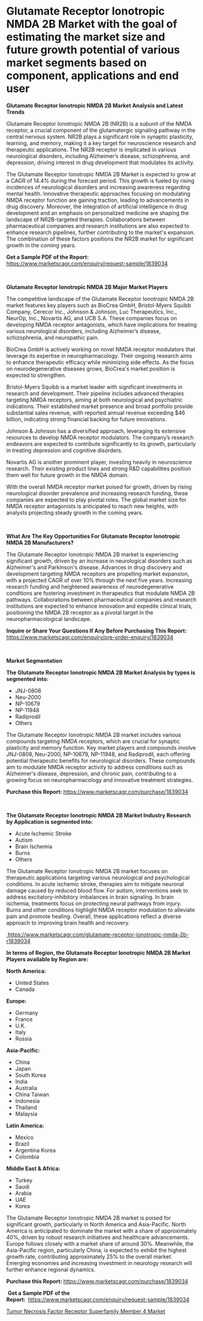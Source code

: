 <p><h1>Glutamate Receptor Ionotropic NMDA 2B Market with the goal of estimating the market size and future growth potential of various market segments based on component, applications and end user</h1></p><p><strong>Glutamate Receptor Ionotropic NMDA 2B Market Analysis and Latest Trends</strong></p>
<p><p>Glutamate Receptor Ionotropic NMDA 2B (NR2B) is a subunit of the NMDA receptor, a crucial component of the glutamatergic signaling pathway in the central nervous system. NR2B plays a significant role in synaptic plasticity, learning, and memory, making it a key target for neuroscience research and therapeutic applications. The NR2B receptor is implicated in various neurological disorders, including Alzheimer’s disease, schizophrenia, and depression, driving interest in drug development that modulates its activity.</p><p>The Glutamate Receptor Ionotropic NMDA 2B Market is expected to grow at a CAGR of 14.4% during the forecast period. This growth is fueled by rising incidences of neurological disorders and increasing awareness regarding mental health. Innovative therapeutic approaches focusing on modulating NMDA receptor function are gaining traction, leading to advancements in drug discovery. Moreover, the integration of artificial intelligence in drug development and an emphasis on personalized medicine are shaping the landscape of NR2B-targeted therapies. Collaborations between pharmaceutical companies and research institutions are also expected to enhance research pipelines, further contributing to the market's expansion. The combination of these factors positions the NR2B market for significant growth in the coming years.</p></p>
<p><strong>Get a Sample PDF of the Report:&nbsp;</strong> <a href="https://www.marketscagr.com/enquiry/request-sample/1839034?utm_campaign=2461&utm_medium=2&utm_source=Github&utm_content=ia&utm_term=09032025&utm_id=glutamate-receptor-ionotropic-nmda-2b">https://www.marketscagr.com/enquiry/request-sample/1839034</a></p>
<p>&nbsp;</p>
<p><strong>Glutamate Receptor Ionotropic NMDA 2B Major Market Players</strong></p>
<p><p>The competitive landscape of the Glutamate Receptor Ionotropic NMDA 2B market features key players such as BioCrea GmbH, Bristol-Myers Squibb Company, Cerecor Inc., Johnson & Johnson, Luc Therapeutics, Inc., NeurOp, Inc., Novartis AG, and UCB S.A. These companies focus on developing NMDA receptor antagonists, which have implications for treating various neurological disorders, including Alzheimer’s disease, schizophrenia, and neuropathic pain.</p><p>BioCrea GmbH is actively working on novel NMDA receptor modulators that leverage its expertise in neuropharmacology. Their ongoing research aims to enhance therapeutic efficacy while minimizing side effects. As the focus on neurodegenerative diseases grows, BioCrea's market position is expected to strengthen.</p><p>Bristol-Myers Squibb is a market leader with significant investments in research and development. Their pipeline includes advanced therapies targeting NMDA receptors, aiming at both neurological and psychiatric indications. Their established market presence and broad portfolio provide substantial sales revenue, with reported annual revenue exceeding $46 billion, indicating strong financial backing for future innovations.</p><p>Johnson & Johnson has a diversified approach, leveraging its extensive resources to develop NMDA receptor modulators. The company’s research endeavors are expected to contribute significantly to its growth, particularly in treating depression and cognitive disorders.</p><p>Novartis AG is another prominent player, investing heavily in neuroscience research. Their existing product lines and strong R&D capabilities position them well for future growth in the NMDA domain.</p><p>With the overall NMDA receptor market poised for growth, driven by rising neurological disorder prevalence and increasing research funding, these companies are expected to play pivotal roles. The global market size for NMDA receptor antagonists is anticipated to reach new heights, with analysts projecting steady growth in the coming years.</p></p>
<p>&nbsp;</p>
<p><strong>What Are The Key Opportunities For Glutamate Receptor Ionotropic NMDA 2B Manufacturers?</strong></p>
<p><p>The Glutamate Receptor Ionotropic NMDA 2B market is experiencing significant growth, driven by an increase in neurological disorders such as Alzheimer's and Parkinson's disease. Advances in drug discovery and development targeting NMDA receptors are propelling market expansion, with a projected CAGR of over 10% through the next five years. Increasing research funding and heightened awareness of neurodegenerative conditions are fostering investment in therapeutics that modulate NMDA 2B pathways. Collaborations between pharmaceutical companies and research institutions are expected to enhance innovation and expedite clinical trials, positioning the NMDA 2B receptor as a pivotal target in the neuropharmacological landscape.</p></p>
<p><strong>Inquire or Share Your Questions If Any Before Purchasing This Report:</strong> <a href="https://www.marketscagr.com/enquiry/pre-order-enquiry/1839034?utm_campaign=2461&utm_medium=2&utm_source=Github&utm_content=ia&utm_term=09032025&utm_id=glutamate-receptor-ionotropic-nmda-2b">https://www.marketscagr.com/enquiry/pre-order-enquiry/1839034</a></p>
<p>&nbsp;</p>
<p><strong>Market Segmentation</strong></p>
<p><strong>The Glutamate Receptor Ionotropic NMDA 2B Market Analysis by types is segmented into:</strong></p>
<p><ul><li>JNJ-0808</li><li>Neu-2000</li><li>NP-10679</li><li>NP-11948</li><li>Radiprodil</li><li>Others</li></ul></p>
<p><p>The Glutamate Receptor Ionotropic NMDA 2B market includes various compounds targeting NMDA receptors, which are crucial for synaptic plasticity and memory function. Key market players and compounds involve JNJ-0808, Neu-2000, NP-10679, NP-11948, and Radiprodil, each offering potential therapeutic benefits for neurological disorders. These compounds aim to modulate NMDA receptor activity to address conditions such as Alzheimer's disease, depression, and chronic pain, contributing to a growing focus on neuropharmacology and innovative treatment strategies.</p></p>
<p><strong>Purchase this Report:&nbsp;</strong><a href="https://www.marketscagr.com/purchase/1839034?utm_campaign=2461&utm_medium=2&utm_source=Github&utm_content=ia&utm_term=09032025&utm_id=glutamate-receptor-ionotropic-nmda-2b">https://www.marketscagr.com/purchase/1839034</a></p>
<p>&nbsp;</p>
<p><strong>The Glutamate Receptor Ionotropic NMDA 2B Market Industry Research by Application is segmented into:</strong></p>
<p><ul><li>Acute Ischemic Stroke</li><li>Autism</li><li>Brain Ischemia</li><li>Burns</li><li>Others</li></ul></p>
<p><p>The Glutamate Receptor Ionotropic NMDA 2B market focuses on therapeutic applications targeting various neurological and psychological conditions. In acute ischemic stroke, therapies aim to mitigate neuronal damage caused by reduced blood flow. For autism, interventions seek to address excitatory-inhibitory imbalances in brain signaling. In brain ischemia, treatments focus on protecting neural pathways from injury. Burns and other conditions highlight NMDA receptor modulation to alleviate pain and promote healing. Overall, these applications reflect a diverse approach to improving brain health and recovery.</p></p>
<p><a href="https://www.marketscagr.com/glutamate-receptor-ionotropic-nmda-2b-r1839034?utm_campaign=2461&utm_medium=2&utm_source=Github&utm_content=ia&utm_term=09032025&utm_id=glutamate-receptor-ionotropic-nmda-2b">&nbsp;https://www.marketscagr.com/glutamate-receptor-ionotropic-nmda-2b-r1839034</a></p>
<p><strong>In terms of Region, the Glutamate Receptor Ionotropic NMDA 2B Market Players available by Region are:</strong></p>
<p>
    <p> <strong> North America: </strong>
        <ul>
            <li>United States</li>
            <li>Canada</li>
        </ul>
        </p> 
    <p> <strong> Europe: </strong>
        <ul>
            <li>Germany</li>
            <li>France</li>
            <li>U.K.</li>
            <li>Italy</li>
            <li>Russia</li>
        </ul>
        </p> 
    <p> <strong> Asia-Pacific: </strong>
        <ul>
            <li>China</li>
            <li>Japan</li>
            <li>South Korea</li>
            <li>India</li>
            <li>Australia</li>
            <li>China Taiwan</li>
            <li>Indonesia</li>
            <li>Thailand</li>
            <li>Malaysia</li>
        </ul>
        </p> 
    <p> <strong> Latin America: </strong>
        <ul>
            <li>Mexico</li>
            <li>Brazil</li>
            <li>Argentina Korea</li>
            <li>Colombia</li>
        </ul>
        </p> 
    <p> <strong> Middle East & Africa: </strong>
        <ul>
            <li>Turkey</li>
            <li>Saudi</li>
            <li>Arabia</li>
            <li>UAE</li>
            <li>Korea</li>
        </ul>
    </p>
    </p>
<p><p>The Glutamate Receptor Ionotropic NMDA 2B market is poised for significant growth, particularly in North America and Asia-Pacific. North America is anticipated to dominate the market with a share of approximately 40%, driven by robust research initiatives and healthcare advancements. Europe follows closely with a market share of around 30%. Meanwhile, the Asia-Pacific region, particularly China, is expected to exhibit the highest growth rate, contributing approximately 25% to the overall market. Emerging economies and increasing investment in neurology research will further enhance regional dynamics.</p></p>
<p><strong>Purchase this Report: </strong><a href="https://www.marketscagr.com/purchase/1839034?utm_campaign=2461&utm_medium=2&utm_source=Github&utm_content=ia&utm_term=09032025&utm_id=glutamate-receptor-ionotropic-nmda-2b">https://www.marketscagr.com/purchase/1839034</a></p>
<p>&nbsp;<strong>Get a Sample PDF of the Report:&nbsp;&nbsp;</strong><a href="https://www.marketscagr.com/enquiry/request-sample/1839034?utm_campaign=2461&utm_medium=2&utm_source=Github&utm_content=ia&utm_term=09032025&utm_id=glutamate-receptor-ionotropic-nmda-2b">https://www.marketscagr.com/enquiry/request-sample/1839034</a></p>
<p><strong></strong></p>
<p><p><a href="https://github.com/techerghalim/Market-Research-Report-List-1/blob/main/tumor-necrosis-factor-receptor-superfamily-member-4-market.md?utm_campaign=2461&utm_medium=2&utm_source=Github&utm_content=ia&utm_term=09032025&utm_id=glutamate-receptor-ionotropic-nmda-2b">Tumor Necrosis Factor Receptor Superfamily Member 4 Market</a></p></p>